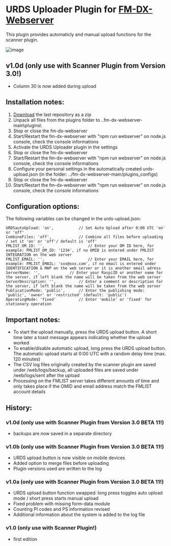 # URDS Uploader Plugin for [FM-DX-Webserver](https://github.com/NoobishSVK/fm-dx-webserver)

This plugin provides automaticly and manual upload functions for the scanner plugin.

![image](https://github.com/user-attachments/assets/d52b2e22-59d6-4b64-81c6-449300ef0f36)

## v1.0d (only use with Scanner Plugin from Version 3.0!)

- Column 30 is now added during upload

## Installation notes:

1. [Download](https://github.com/Highpoint2000/URDSupload/releases) the last repository as a zip
2. Unpack all files from the plugins folder to ..fm-dx-webserver-main\plugins\ 
3. Stop or close the fm-dx-webserver
4. Start/Restart the fm-dx-webserver with "npm run webserver" on node.js console, check the console informations
5. Activate the URDS Uploader plugin in the settings
6. Stop or close the fm-dx-webserver
7. Start/Restart the fm-dx-webserver with "npm run webserver" on node.js console, check the console informations
8. Configure your personal settings in the automatically created urds-upload.json (in the folder: ../fm-dx-webserver-main/plugins_configs)
9. Stop or close the fm-dx-webserver
10. Start/Restart the fm-dx-webserver with "npm run webserver" on node.js console, check the console informations

 ## Configuration options:

The following variables can be changed in the urds-upload.json:

    URDSautoUpload: 'on', 			// Set Auto Upload after 0:00 UTC 'on' or 'off'
    CombineFiles: 'off',			// Combine all files before uploading / set it 'on' or 'off'/ default is 'off'
    FMLIST_OM_ID: '',               	// Enter your OM ID here, for example: FMLIST_OM_ID: '1234', if no OMID is entered under FMLIST INTEGRATION on the web server
    FMLIST_EMAIL: '',              	 	// Enter your EMAIL here, for example: FMLIST_EMAIL: 'xxx@xxx.com', if no email is entered under IDENTIFICATION & MAP on the web server or it is another email adress
   	ServerName: '', 			// Enter your RaspiID or another name for the server, if left blank the name will be taken from the web server
	ServerDescription: '',			// Enter a comment or description for the server, if left blank the name will be taken from the web server
   	PublicationMode: 'public',		// Enter the publishing mode: 'public', 'owner' or 'restricted' (default: 'public')
	OperatingMode: 'fixed'			// Enter 'mobile' or 'fixed' for stationary operation

## Important notes: 

- To start the upload manually, press the URDS upload button. A short time later a toast message appears indicating whether the upload worked
- To enable/disable automatic upload, long press the URDS upload button. The automatic upload starts at 0:00 UTC with a random delay time (max. 120 minutes)
- The CSV log files originally created by the scanner plugin are saved under /web/logs/backup, all uploaded files are saved under /web/logs/sent after the upload
- Processing on the FMLIST server takes different amounts of time and only takes place if the OMID and email address match the FMLIST account details 
  
## History: 

### v1.0d (only use with Scanner Plugin from Version 3.0 BETA 11!)

- backups are now saved in a separate directory

### v1.0b (only use with Scanner Plugin from Version 3.0 BETA 11!)

- URDS upload button is now visible on mobile devices
- Added option to merge files before uploading
- Plugin versions used are written to the log

### v1.0a (only use with Scanner Plugin from Version 3.0 BETA 11!)

- URDS upload button function swapped: long press toggles auto upload mode / short press starts manual upload
- Fixed problem with missing form-data module
- Counting PI codes and PS information revised
- Additional information about the system is added to the log file
  
### v1.0 (only use with Scanner Plugin!)

- first edition
